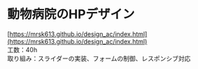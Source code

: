 # 動物病院のHPデザイン   
[https://mrsk613.github.io/design_ac/index.html](https://mrsk613.github.io/design_ac/index.html)  
工数：40h   
取り組み：スライダーの実装、フォームの制御、レスポンシブ対応
